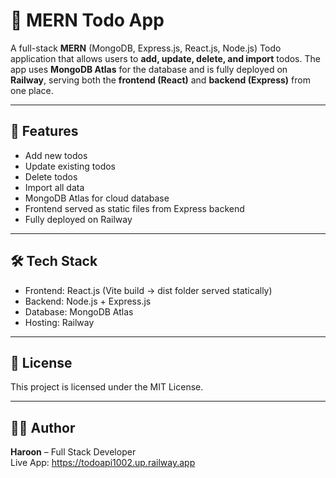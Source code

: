 # 📝 MERN Todo App

A full-stack **MERN** (MongoDB, Express.js, React.js, Node.js) Todo application that allows users to **add, update, delete, and import** todos. The app uses **MongoDB Atlas** for the database and is fully deployed on **Railway**, serving both the **frontend (React)** and **backend (Express)** from one place.

---

## 🚀 Features
- Add new todos
- Update existing todos
- Delete todos
- Import all data
- MongoDB Atlas for cloud database
- Frontend served as static files from Express backend
- Fully deployed on Railway

---

## 🛠️ Tech Stack
- Frontend: React.js (Vite build → dist folder served statically)
- Backend: Node.js + Express.js
- Database: MongoDB Atlas
- Hosting: Railway

---

## 📜 License
This project is licensed under the MIT License.

---

## 👨‍💻 Author
**Haroon** – Full Stack Developer  
Live App: https://todoapi1002.up.railway.app
